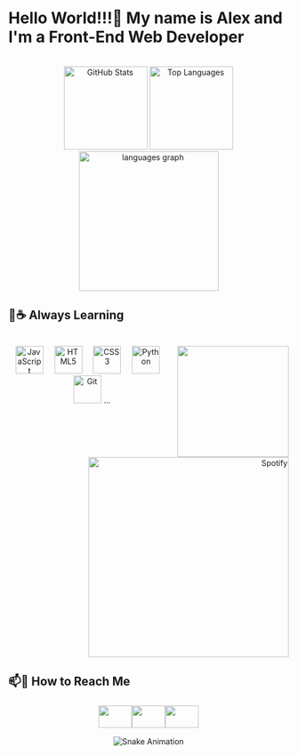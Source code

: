 # Hello World!!!👋 My name is Alex and I'm a Front-End Web Developer

<br>

<div align="center">
  <img src="https://github-readme-stats.vercel.app/api?username=sans-script&theme=github_dark&show_icons=true&hide_border=false&count_private=true"  height="150" alt="GitHub Stats"/>
  <img src="https://github-readme-stats.vercel.app/api/top-langs/?username=sans-script&theme=github_dark&show_icons=true&hide_border=false&layout=compact" height="150" alt="Top Languages"/>
  <img src="https://github-readme-streak-stats.herokuapp.com/?user=sans-script&theme=github_dark&hide_border=false" height="251" alt="languages graph" />
</div>

## 🌱☕ Always Learning

<br>
<img align="right" width="200" height="200" src="https://i.imgflip.com/89vrb6.gif"/>

<div align="center">

  <img src="https://cdn.jsdelivr.net/gh/devicons/devicon/icons/javascript/javascript-original.svg" height="50" alt="JavaScript"/>
  <img width="12" />
  <img src="https://cdn.jsdelivr.net/gh/devicons/devicon/icons/html5/html5-original.svg" height="50" alt="HTML5"/>
  <img width="12" />
  <img src="https://cdn.jsdelivr.net/gh/devicons/devicon/icons/css3/css3-original.svg" height="50" alt="CSS3"/>
  <img width="12" />
  <img src="https://cdn.jsdelivr.net/gh/devicons/devicon/icons/python/python-original.svg" height="50" alt="Python"/>
  <img width="12" />
  <img src="https://cdn.jsdelivr.net/gh/devicons/devicon/icons/git/git-original.svg" height="50" alt="Git"/>
  ...

</div>

##

<div align="right">
 <img src="https://spotify-github-profile.vercel.app/api/view?uid=ap0b5ngrzs5bzl771j7gx64dz&cover_image=true&theme=novatorem&show_offline=false&background_color=000000&interchange=false&bar_color=1eff00&bar_color_cover=false)](https://github.com/kittinan/spotify-github-profile" width="360" alt="Spotify"/> 
</div>


## 📫🔗 How to Reach Me
<div align="center">

### [<img src="https://raw.githubusercontent.com/maurodesouza/profile-readme-generator/master/src/assets/icons/social/instagram/default.svg" width="60" height="40"/>](https://www.instagram.com/_sans.alex)[<img src="https://raw.githubusercontent.com/maurodesouza/profile-readme-generator/master/src/assets/icons/social/discord/default.svg" width="60" height="40"/>](https://discord.gg/5SARbGrNpP)[<img src="https://raw.githubusercontent.com/maurodesouza/profile-readme-generator/master/src/assets/icons/social/codepen/default.svg" width="60" height="40"/>](https://codepen.io/sans-script)

<img src="https://raw.githubusercontent.com/sans-script/sans-script/output/snake.svg" alt="Snake Animation"/>
</div>
